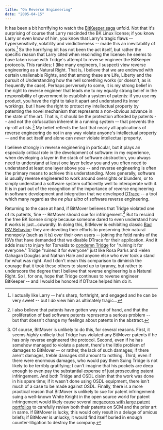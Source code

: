 ```yaml
---
title: "On Reverse Engineering"
date: "2005-04-15"
---
```


It has been a bit horrifying to watch the [BitKeeper saga](http://linux.slashdot.org/article.pl?sid=05/04/13/164257&tid=109&tid=106) unfold. Not that it's surprising of course that Larry rescinded the BK Linux license; if you know Larry or even know of him, you know that Larry's tragic flaws -- hypersensitivity, volatility and vindictiveness -- made this an inevitability of sorts.[^1] So the horrifying bit has not been the act itself, but rather the specific reason that Larry cited when rescinding the license: he seems to have taken issue with Tridge's attempt to reverse engineer the BitKeeper protocols. This rankles; I (like many engineers, I suspect) view reverse engineering as a Natural Right. That is, I believe that we are endowed with certain unalienable Rights, and that among these are Life, Liberty and the pursuit of Understanding how the hell something works (or doesn't, as is frequently the case). Perhaps perversely to some, it is my strong belief in the right to reverse engineer that leads me to my equally strong belief in the responsibility of government to establish a system of patents: if you use my product, you have the right to take it apart and understand its inner workings, but I have the right to protect my intellectual property by patenting the novel mechanism that represents a non-obvious advance in the state of the art. That is, it should be the protection afforded by patents -- and not the obfuscation inherent in a running system -- that prevents the rip-off artists.[^2] My belief reflects the fact that nearly all applications of reverse engineering do not in any way violate anyone's intellectual property -- and the act itself and alone can _never_ violate intellectual property.

I believe strongly in reverse engineering in particular, but it plays an especially critical role in the development of software: in my experience, when developing a layer in the stack of software abstraction, you always need to understand at least one layer below you and you often need to understand at least one layer above you -- and reverse engineering is often the primary means to achieve this understanding. More generally, software is usually reverse engineered to work around oversights or blunders, or to simply understand a software system sufficiently well to interoperate with it. It is in part out of the recognition of the importance of reverse engineering in software development and integration that we developed [DTrace](http://www.sun.com/bigadmin/content/dtrace/dtrace_usenix.pdf) -- a tool which many regard as the _ne plus ultra_ of software reverse engineering.

Returning to the case at hand, if BitMover believes that Tridge violated one of its patents, fine -- BitMover should sue for infringement.[^3] But to rescind the free BK license simply because someone dared to even understand how it works is just...cowardly. In doing this, BitMover is exhibiting classic [Bad ISV Behavior](http://blogs.sun.com/roller/page/bmc/20040828#the_economics_of_software): they are devoting their efforts to preserving their natural monopoly (such as it is) over their own users -- joining the fetid ranks of the ISVs that have demanded that we disable DTrace for their application. And it adds insult to injury for Torvalds to [condemn Tridge](http://www.realworldtech.com/forums/index.cfm?action=detail&PostNum=3322&Thread=2&entryID=49312&roomID=11) for "ruining it for everyone." Tridge "ruined it for everyone" just like Rosa Parks and Helen Gahagan Douglas and Nathan Hale and anyone else who ever took a stand for what was right. And I don't mean this comparison to diminish the courage that it took these others to stand up to tyranny, but rather to underscore the degree that I believe that reverse engineering is a Natural Right. So I, for one, hope that Tridge continues to reverse engineer BitKeeper -- and I would be honored if DTrace helped him do it.

[^1]: I actually like Larry -- he's sharp, forthright, and engaged and he can be very sweet -- but I _do_ view him as ultimately tragic...

[^2]: I also believe that patents have gotten way out of hand, and that the proliferation of bad software patents represents a serious problem -- but that doesn't change my feelings about patents in the abstract.

[^3]: Of course, BitMover is unlikely to do this, for several reasons. First, it seems _highly_ unlikely that Tridge has violated any BitMover patents if he has only reverse engineered the protocol. Second, even if he has somehow managed to violate a patent, there's the little problem of damages to BitMover -- or rather, the lack of such damages; if there aren't damages, treble damages still amount to nothing. Third, even if there were enormous damages, who would pay them Suing Tridge is not likely to be terribly gratifying; I can't imagine that his pockets are deep enough to even pay the substantial expense of just prosecuting patent infringement. And both Tridge and OSDL claim that the work was done in his spare time; if it wasn't done using OSDL equipment, there isn't much of a case to be made against OSDL. Finally, there is a more practical reason that BitMover is unlikely to sue for patent infringement: suing a well-known White Knight in the open source world for patent infringement would likely cause several [megacorps with large patent portfolios](http://www.uspto.gov/web/offices/com/speeches/05-03.htm) to carefully review both their patents on SCM and the prior art in same. If BitMover is lucky, this would only result in a deluge of amicus briefs; if BitMover is unlucky, it would find itself buried in enough counter-litigation to destroy the company.
